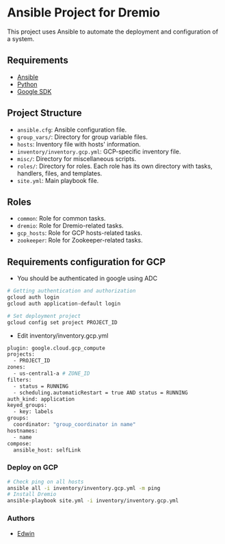 # Ansible Project for Dremio

This project uses Ansible to automate the deployment and configuration of a system.

## Requirements
* [Ansible](https://www.ansible.com/)
* [Python](https://www.python.org/)
* [Google SDK](https://cloud.google.com/sdk)


## Project Structure
- `ansible.cfg`: Ansible configuration file.
- `group_vars/`: Directory for group variable files.
- `hosts`: Inventory file with hosts' information.
- `inventory/inventory.gcp.yml`: GCP-specific inventory file.
- `misc/`: Directory for miscellaneous scripts.
- `roles/`: Directory for roles. Each role has its own directory with tasks, handlers, files, and templates.
- `site.yml`: Main playbook file.

## Roles
- `common`: Role for common tasks.
- `dremio`: Role for Dremio-related tasks.
- `gcp_hosts`: Role for GCP hosts-related tasks.
- `zookeeper`: Role for Zookeeper-related tasks.


## Requirements configuration for GCP
* You should be authenticated in google using ADC
```sh
# Getting authentication and authorization
gcloud auth login
gcloud auth application-default login

# Set deployment project
gcloud config set project PROJECT_ID
```

* Edit inventory/inventory.gcp.yml
```sh
plugin: google.cloud.gcp_compute
projects:
  - PROJECT_ID
zones:
  - us-central1-a # ZONE_ID
filters:
  - status = RUNNING
  - scheduling.automaticRestart = true AND status = RUNNING
auth_kind: application
keyed_groups:
  - key: labels
groups:
  coordinator: "group_coordinator in name"
hostnames:
  - name
compose:
  ansible_host: selfLink
```

### Deploy on GCP
```sh
# Check ping on all hosts
ansible all -i inventory/inventory.gcp.yml -m ping
# Install Dremio
ansible-playbook site.yml -i inventory/inventory.gcp.yml
```

### Authors
*  [Edwin](https://github.com/ecaminero)
